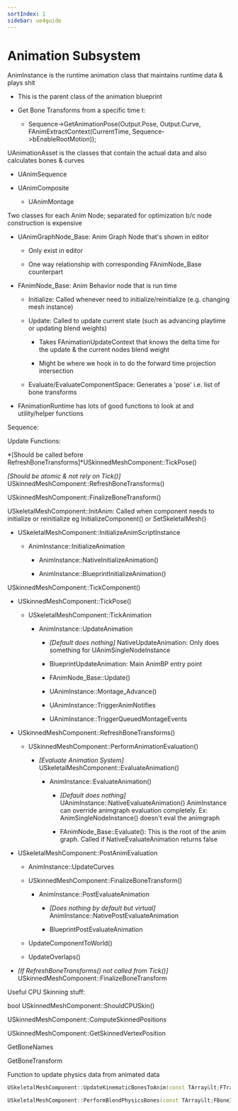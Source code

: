 ```yaml
---
sortIndex: 1
sidebar: ue4guide
---
```


# Animation Subsystem

AnimInstance is the runtime animation class that maintains runtime data & plays shit

- This is the parent class of the animation blueprint
- Get Bone Transforms from a specific time t:

  - Sequence->GetAnimationPose(Output.Pose, Output.Curve, FAnimExtractContext(CurrentTime, Sequence->bEnableRootMotion));

UAnimationAsset is the classes that contain the actual data and also calculates bones & curves

- UAnimSequence

- UAnimComposite

  - UAnimMontage

Two classes for each Anim Node; separated for optimization b/c node construction is expensive

- UAnimGraphNode_Base: Anim Graph Node that's shown in editor

  - Only exist in editor

  - One way relationship with corresponding FAnimNode_Base counterpart

- FAnimNode_Base: Anim Behavior node that is run time

  - Initialize: Called whenever need to initialize/reinitialize (e.g. changing mesh instance)

  - Update: Called to update current state (such as advancing playtime or updating blend weights)

    - Takes FAnimationUpdateContext that knows the delta time for the update & the current nodes blend weight

    - Might be where we hook in to do the forward time projection intersection

  - Evaluate/EvaluateComponentSpace: Generates a 'pose' i.e. list of bone transforms

- FAnimationRuntime has lots of good functions to look at and utility/helper functions

Sequence:

Update Functions:

*\[Should be called before RefreshBoneTransforms]*USkinnedMeshComponent::TickPose()

*\[Should be atomic & not rely on Tick()]* USkinnedMeshComponent::RefreshBoneTransforms()

USkinnedMeshComponent::FinalizeBoneTransform()

USkeletalMeshComponent::InitAnim: Called when component needs to initialize or reinitialize eg InitializeComponent() or SetSkeletalMesh()

- USkeletalMeshComponent::InitializeAnimScriptInstance

  - AnimInstance::InitializeAnimation

    - AnimInstance::NativeInitializeAnimation()

    - AnimInstance::BlueprintInitializeAnimation()

USkinnedMeshComponent::TickComponent()

- USkinnedMeshComponent::TickPose()

  - USkeletalMeshComponent::TickAnimation

    - AnimInstance::UpdateAnimation

      - *\[Default does nothing]* NativeUpdateAnimation: Only does something for UAnimSingleNodeInstance

      - BlueprintUpdateAnimation: Main AnimBP entry point

      - FAnimNode_Base::Update()

      - UAnimInstance::Montage_Advance()

      - UAnimInstance::TriggerAnimNotifies

      - UAnimInstance::TriggerQueuedMontageEvents


- USkinnedMeshComponent::RefreshBoneTransforms()

  - USkinnedMeshComponent::PerformAnimationEvaluation()

    - *\[Evaluate Animation System]* USkeletalMeshComponent::EvaluateAnimation()

      - AnimInstance::EvaluateAnimation()

        - *\[Default does nothing]* UAnimInstance::NativeEvaluateAnimation() AnimInstance can override animgraph evaluation completely. Ex: AnimSingleNodeInstance() doesn't eval the animgraph

        - FAnimNode_Base::Evaluate(): This is the root of the anim graph. Called if NativeEvaluateAnimation returns false


- USkeletalMeshComponent::PostAnimEvaluation

  - AnimInstance::UpdateCurves

  - USkinnedMeshComponent::FinalizeBoneTransform()

    - AnimInstance::PostEvaluateAnimation

      - *\[Does nothing by default but virtual]* AnimInstance::NativePostEvaluateAnimation

      - BlueprintPostEvaluateAnimation

  - UpdateComponentToWorld()

  - UpdateOverlaps()


- *\[If RefreshBoneTransforms() not called from Tick()]* USkinnedMeshComponent::FinalizeBoneTransform

Useful CPU Skinning stuff:

bool USkinnedMeshComponent::ShouldCPUSkin()

USkinnedMeshComponent::ComputeSkinnedPositions

USkinnedMeshComponent::GetSkinnedVertexPosition

GetBoneNames

GetBoneTransform

Function to update physics data from animated data

```cpp
USkeletalMeshComponent::UpdateKinematicBonesToAnim(const TArray&lt;FTransform>> **InSpaceBases**, ETeleportType **Teleport**, bool **bNeedsSkinning**)

USkeletalMeshComponent::PerformBlendPhysicsBones(const TArray&lt;FBoneIndexType>> **InRequiredBones**, TArray&lt;FTransform>> **InLocalAtoms**)
```
